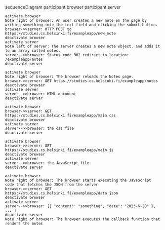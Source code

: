 sequenceDiagram
participant browser
participant server

    activate browser
    Note right of browser: An user creates a new note on the page by writing something into the text field and clicking the submit button.
    browser->>server: HTTP POST to https://studies.cs.helsinki.fi/exampleapp/new_note
    deactivate browser
    activate server
    Note left of server: The server creates a new note object, and adds it to an array called notes.
    server-->>browser: Status code 302 redirect to location: /exampleapp/notes
    deactivate server

    activate browser
    Note right of browser: The browser reloads the Notes page.
    browser->>server: GET https://studies.cs.helsinki.fi/exampleapp/notes
    deactivate browser
    activate server
    server-->>browser: HTML document
    deactivate server

    activate browser
    browser->>server: GET https://studies.cs.helsinki.fi/exampleapp/main.css
    deactivate browser
    activate server
    server-->>browser: the css file
    deactivate server

    activate browser
    browser->>server: GET https://studies.cs.helsinki.fi/exampleapp/main.js
    deactivate browser
    activate server
    server-->>browser: the JavaScript file
    deactivate server

    activate browser
    Note right of browser: The browser starts executing the JavaScript code that fetches the JSON from the server
    browser->>server: GET https://studies.cs.helsinki.fi/exampleapp/data.json
    deactivate browser
    activate server
    server-->>browser: [{ "content": "something", "date": "2023-6-20" }, ... ]
    deactivate server
    Note right of browser: The browser executes the callback function that renders the notes
